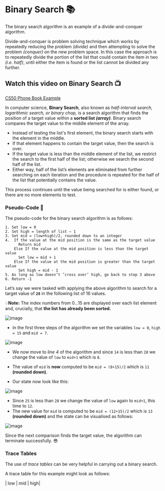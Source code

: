 # Binary Search 📚
The binary search algorithm is an example of a divide-and-conquer algorithm. 

Divide-and-conquer is problem solving technique which works by repeatedly reducing the problem _(divide)_ and then attempting to solve the problem _(conquer)_ on the new problem space. In this case the approach is to repeatedly divide the portion of the list that could contain the item in two _(i.e. half)_, until either the item is found or the list cannot be divided any further.

## Watch this video on Binary Search 📺
[CS50 Phone Book Example](https://www.youtube.com/watch?v=DSffdCT5Cx4)

In computer science, **Binary Search**, also known as _half-interval search, logarithmic search, or binary chop,_ is a search algorithm that finds the position of a target value within a **sorted list _(array)_**. Binary search compares the target value to the middle element of the array.

- Instead of testing the list's first element, the binary search starts with the element in the middle.
- If that element happens to contain the target value, then the search is over.
- If the target value is less than the middle element of the list, we restrict the search to the first half of the list; otherwise we search the second half of the list.
- Either way, half of the list’s elements are eliminated from further searching on each iteration and the procedure is repeated for the half of the list that potentially contains the value.

This process continues until the value being searched for is either found, or there are no more elements to test.



### Pseudo-Code 📝
The pseudo-code for the binary search algorithm is as follows:
````
1. Set low = 0
2. Set high = length of list – 1
3. Set mid = (low+high)/2, rounded down to an integer
4.  If the value at the mid position is the same as the target value
      Return mid
    Else If the value at the mid position is less than the target value
      Set low = mid + 1
    Else If the value at the mid position is greater than the target value
      Set high = mid - 1
5. As long as low doesn’t ‘cross over’ high, go back to step 3 above 6. Return -1
````
Let’s say we were tasked with applying the above algorithm to search for a target value of **``28``** in the following list of 16 values. 

💡**Note:** The index numbers from 0…15 are displayed over each list element and, crucially, that **the list has already been sorted.**

![image](https://github.com/ross-bish/Algorithms/assets/83789503/7da6c190-f108-495a-824d-4ef983778636)

- In the first three steps of the algorithm we set the variables ``low = 0``, ``high = 15`` and ``mid = 7``.

![image](https://github.com/ross-bish/Algorithms/assets/83789503/587de46c-6567-4603-b421-ef6823334b60)

- We now move to _line 4_ of the algorithm and since ``14`` is less than ``28`` we change the value of ``low`` to ``mid+1`` which is ``8``. 

- The value of ``mid`` is **now** computed to be ``mid = (8+15)/2`` which is ``11`` **(rounded down)**.
- Our state now look like this:

![image](https://github.com/ross-bish/Algorithms/assets/83789503/0ab92e37-b6a4-47e7-94b3-88169fca50bc)

- Since ``25`` is less than ``28`` we change the value of ``low`` again to ``mid+1``, this time to ``12``.
- The new value for ``mid`` is computed to be ``mid = (12+15)/2`` which is ``13`` **(rounded down)** and the state can be visualised as follows:

![image](https://github.com/ross-bish/Algorithms/assets/83789503/7686a769-a8c2-4901-82de-6dd571c07066)

Since the next comparison finds the target value, the algorithm can terminate successfully. 😎

### Trace Tables 
The use of _trace tables_ can be very helpful in carrying out a binary search. 

A trace table for this example might look as follows:

| low | mid | high| 







